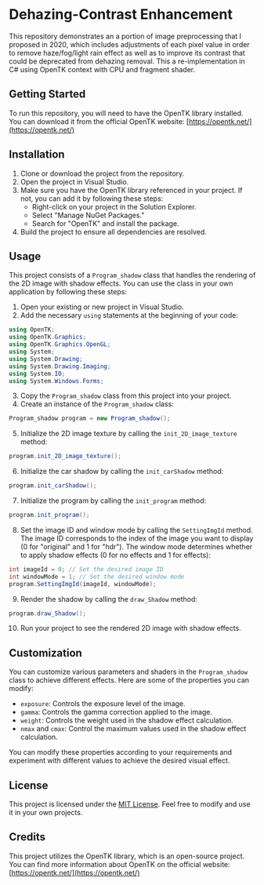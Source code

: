 # Dehazing-Contrast Enhancement

This repository demonstrates an a portion of image preprocessing that I proposed in 2020, which includes adjustments of each pixel value in order to remove haze/fog/light rain effect as well as to improve its contrast that could be deprecated from dehazing removal. This a re-implementation in C# using OpenTK context with CPU and fragment shader.

## Getting Started

To run this repository, you will need to have the OpenTK library installed. You can download it from the official OpenTK website: [https://opentk.net/](https://opentk.net/)

## Installation

1. Clone or download the project from the repository.
2. Open the project in Visual Studio.
3. Make sure you have the OpenTK library referenced in your project. If not, you can add it by following these steps:
   - Right-click on your project in the Solution Explorer.
   - Select "Manage NuGet Packages."
   - Search for "OpenTK" and install the package.
4. Build the project to ensure all dependencies are resolved.

## Usage

This project consists of a `Program_shadow` class that handles the rendering of the 2D image with shadow effects. You can use the class in your own application by following these steps:

1. Open your existing or new project in Visual Studio.
2. Add the necessary `using` statements at the beginning of your code:

```csharp
using OpenTK;
using OpenTK.Graphics;
using OpenTK.Graphics.OpenGL;
using System;
using System.Drawing;
using System.Drawing.Imaging;
using System.IO;
using System.Windows.Forms;
```

3. Copy the `Program_shadow` class from this project into your project.
4. Create an instance of the `Program_shadow` class:

```csharp
Program_shadow program = new Program_shadow();
```

5. Initialize the 2D image texture by calling the `init_2D_image_texture` method:

```csharp
program.init_2D_image_texture();
```

6. Initialize the car shadow by calling the `init_carShadow` method:

```csharp
program.init_carShadow();
```

7. Initialize the program by calling the `init_program` method:

```csharp
program.init_program();
```

8. Set the image ID and window mode by calling the `SettingImgId` method. The image ID corresponds to the index of the image you want to display (0 for "original" and 1 for "hdr"). The window mode determines whether to apply shadow effects (0 for no effects and 1 for effects):

```csharp
int imageId = 0; // Set the desired image ID
int windowMode = 1; // Set the desired window mode
program.SettingImgId(imageId, windowMode);
```

9. Render the shadow by calling the `draw_Shadow` method:

```csharp
program.draw_Shadow();
```

10. Run your project to see the rendered 2D image with shadow effects.

## Customization

You can customize various parameters and shaders in the `Program_shadow` class to achieve different effects. Here are some of the properties you can modify:

- `exposure`: Controls the exposure level of the image.
- `gamma`: Controls the gamma correction applied to the image.
- `weight`: Controls the weight used in the shadow effect calculation.
- `nmax` and `cmax`: Control the maximum values used in the shadow effect calculation.

You can modify these properties according to your requirements and experiment with different values to achieve the desired visual effect.

## License

This project is licensed under the [MIT License](LICENSE). Feel free to modify and use it in your own projects.

## Credits

This project utilizes the OpenTK library, which is an open-source project. You can find more information about OpenTK on the official website: [https://opentk.net/](https://opentk.net/)
